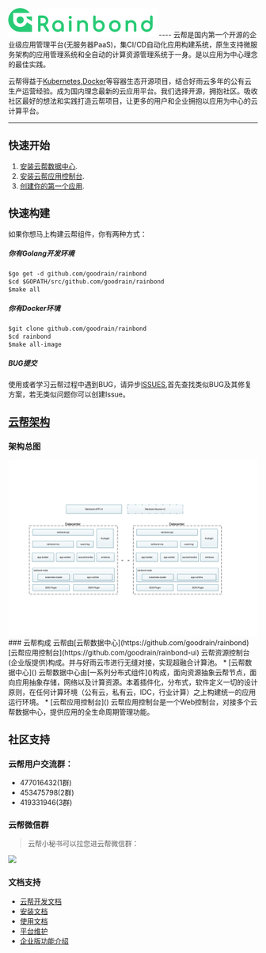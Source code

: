 <img src="./rainbond_logo.png" width="300px">
----
云帮是国内第一个开源的企业级应用管理平台(无服务器PaaS)，集CI/CD自动化应用构建系统，原生支持微服务架构的应用管理系统和全自动的计算资源管理系统于一身。是以应用为中心理念的最佳实践。

云帮得益于[Kubernetes](https://github.com/kubernetes/kubernetes),[Docker](https://github.com/moby/moby)等容器生态开源项目，结合好雨云多年的公有云生产运营经验。成为国内理念最新的云应用平台。我们选择开源，拥抱社区。吸收社区最好的想法和实践打造云帮项目，让更多的用户和企业拥抱以应用为中心的云计算平台。

----

## 快速开始

1. [安装云帮数据中心]().
2. [安装云帮应用控制台]().
3. [创建你的第一个应用]().

## 快速构建
如果你想马上构建云帮组件，你有两种方式：   
##### 你有Golang开发环境

```
$go get -d github.com/goodrain/rainbond
$cd $GOPATH/src/github.com/goodrain/rainbond
$make all
```
##### 你有Docker环境

```
$git clone github.com/goodrain/rainbond
$cd rainbond
$make all-image
```
##### BUG提交
使用或者学习云帮过程中遇到BUG，请异步[ISSUES](https://github.com/goodrain/rainbond/issues),首先查找类似BUG及其修复方案，若无类似问题你可以创建Issue。

## [云帮架构]()

### 架构总图   
<img src="./rainbond_architecture.png" href="">
### 云帮构成
云帮由[云帮数据中心](https://github.com/goodrain/rainbond) [云帮应用控制台](https://github.com/goodrain/rainbond-ui) 云帮资源控制台(企业版提供)构成。并与好雨云市进行无缝对接，实现超融合计算池。    
* [云帮数据中心]()    
云帮数据中心由[一系列分布式组件]()构成，面向资源抽象云帮节点，面向应用抽象存储，网络以及计算资源。本着插件化，分布式，软件定义一切的设计原则，在任何计算环境（公有云，私有云，IDC，行业计算）之上构建统一的应用运行环境。    
* [云帮应用控制台]()    
云帮应用控制台是一个Web控制台，对接多个云帮数据中心，提供应用的全生命周期管理功能。    

## 社区支持
### 云帮用户交流群：
- 477016432(1群)  
- 453475798(2群)  
- 419331946(3群)

### 云帮微信群
> 云帮小秘书可以拉您进云帮微信群：

<img src="http://ojfzu47n9.bkt.clouddn.com/2017032214901508126968.jpg" width="30%" />

### 文档支持
- [云帮开发文档](http://doc.goodrain.com/cloudbang-community-install/247616)
- [安装文档](http://doc.goodrain.com/cloudbang-community-install/247616)
- [使用文档](http://doc.goodrain.com/usage)
- [平台维护](http://doc.goodrain.com/cloudbang-community-install/215655)
- [企业版功能介绍](http://doc.goodrain.com/cloudbang-enterprise)